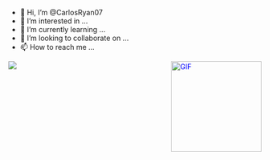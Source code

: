 - 👋 Hi, I’m @CarlosRyan07
- 👀 I’m interested in ...
- 🌱 I’m currently learning ...
- 💞️ I’m looking to collaborate on ...
- 📫 How to reach me ...

<!---
CarlosRyan07/CarlosRyan07 is a ✨ special ✨ repository because its `README.md` (this file) appears on your GitHub profile.
You can click the Preview link to take a look at your changes.
--->


<p style="color: #0000FF;">
  <img src="https://readme-typing-svg.herokuapp.com?font=Architects+Daughter&size=40&duration=3000&pause=1000&center=true&width=500&height=150&color=0000FF&lines=Hi+i'm+CarlosRyan07;Welcome+to+my+profile!" align="left">
  <img src="https://media.tenor.com/2c7diqh1oVIAAAAd/anime-computer.gif" alt="GIF" width="180" height="180" style="float: right;" align="right">
</p>

